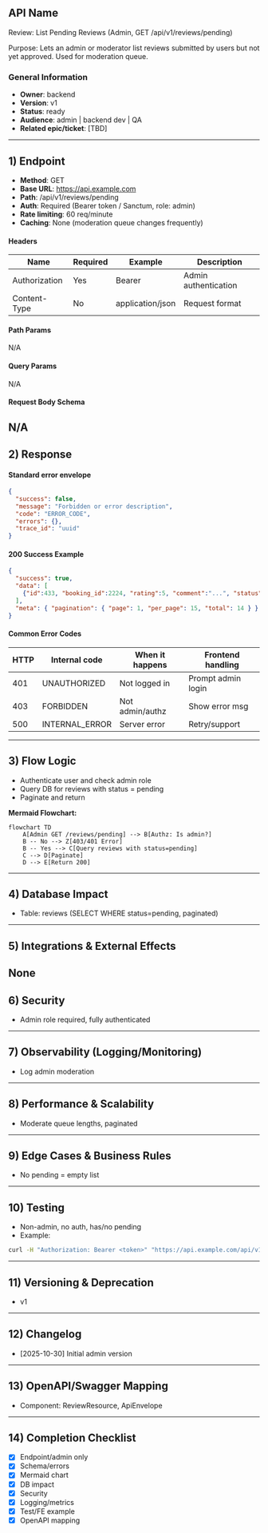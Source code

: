 ## API Name
Review: List Pending Reviews (Admin, GET /api/v1/reviews/pending)

Purpose: Lets an admin or moderator list reviews submitted by users but not yet approved. Used for moderation queue.

### General Information
- **Owner**: backend
- **Version**: v1
- **Status**: ready
- **Audience**: admin | backend dev | QA
- **Related epic/ticket**: [TBD]
---
## 1) Endpoint
- **Method**: GET
- **Base URL**: https://api.example.com
- **Path**: /api/v1/reviews/pending
- **Auth**: Required (Bearer token / Sanctum, role: admin)
- **Rate limiting**: 60 req/minute
 - **Caching**: None (moderation queue changes frequently)

#### Headers
| Name           | Required | Example | Description         |
|----------------|----------|---------|---------------------|
| Authorization  | Yes      | Bearer <token> | Admin authentication |
| Content-Type   | No       | application/json | Request format    |

#### Path Params
N/A
#### Query Params
N/A
#### Request Body Schema
N/A
---
## 2) Response
#### Standard error envelope
```json
{
  "success": false,
  "message": "Forbidden or error description",
  "code": "ERROR_CODE",
  "errors": {},
  "trace_id": "uuid"
}
```
#### 200 Success Example
```json
{
  "success": true,
  "data": [
    {"id":433, "booking_id":2224, "rating":5, "comment":"...", "status":"pending", ...}, ...
  ],
  "meta": { "pagination": { "page": 1, "per_page": 15, "total": 14 } }
}
```
#### Common Error Codes
| HTTP | Internal code    | When it happens      | Frontend handling |
|------|------------------|----------------------|-------------------|
| 401  | UNAUTHORIZED     | Not logged in        | Prompt admin login|
| 403  | FORBIDDEN        | Not admin/authz      | Show error msg    |
| 500  | INTERNAL_ERROR   | Server error         | Retry/support     |
---
## 3) Flow Logic
- Authenticate user and check admin role
- Query DB for reviews with status = pending
- Paginate and return

**Mermaid Flowchart:**
```mermaid
flowchart TD
    A[Admin GET /reviews/pending] --> B[Authz: Is admin?]
    B -- No --> Z[403/401 Error]
    B -- Yes --> C[Query reviews with status=pending]
    C --> D[Paginate]
    D --> E[Return 200]
```
---
## 4) Database Impact
- Table: reviews (SELECT WHERE status=pending, paginated)
---
## 5) Integrations & External Effects
None
---
## 6) Security
- Admin role required, fully authenticated
---
## 7) Observability (Logging/Monitoring)
- Log admin moderation
---
## 8) Performance & Scalability
- Moderate queue lengths, paginated
---
## 9) Edge Cases & Business Rules
- No pending = empty list
---
## 10) Testing
- Non-admin, no auth, has/no pending
- Example:
```bash
curl -H "Authorization: Bearer <token>" "https://api.example.com/api/v1/reviews/pending"
```
---
## 11) Versioning & Deprecation
- v1
---
## 12) Changelog
- [2025-10-30] Initial admin version
---
## 13) OpenAPI/Swagger Mapping
- Component: ReviewResource, ApiEnvelope
---
## 14) Completion Checklist
- [x] Endpoint/admin only
- [x] Schema/errors
- [x] Mermaid chart
- [x] DB impact
- [x] Security
- [x] Logging/metrics
- [x] Test/FE example
- [x] OpenAPI mapping
